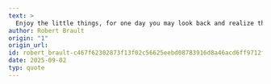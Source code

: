 ```yaml
---
text: >
  Enjoy the little things, for one day you may look back and realize they were the big things.
author: Robert Brault
origin: "1"
origin_url: 
id: robert_brault-c467f62302873f13f02c56625eebd08783916d8a46acd6ff9712f6f4daa5a960
date: 2025-09-02
typ: quote
---
```


